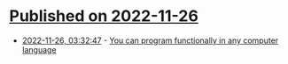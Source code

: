 # [Published on 2022-11-26](index.md)

* [2022-11-26, 03:32:47](https://lobste.rs/s/prwwht/you_can_program_functionally_any) - [You can program functionally in any computer language](http://boston.conman.org/2022/11/25.1)

